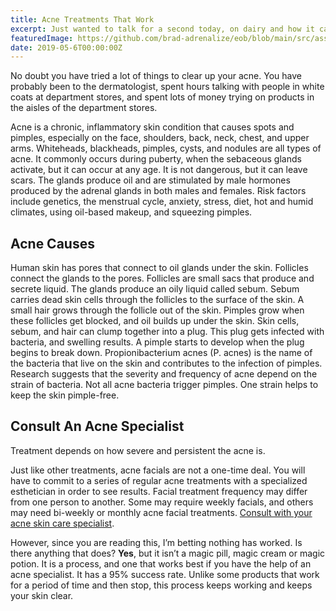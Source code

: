 ```yaml
---
title: Acne Treatments That Work
excerpt: Just wanted to talk for a second today, on dairy and how it can relate to the health of your skin.
featuredImage: https://github.com/brad-adrenalize/eob/blob/main/src/assets/images/acne-treatments-that-work-feature-image.jpg?raw=true
date: 2019-05-6T00:00:00Z
---
```


No doubt you have tried a lot of things to clear up your acne. You have probably been to the dermatologist, spent hours talking with people in white coats at department stores, and spent lots of money trying on products in the aisles of the department stores.

Acne is a chronic, inflammatory skin condition that causes spots and pimples, especially on the face, shoulders, back, neck, chest, and upper arms. Whiteheads, blackheads, pimples, cysts, and nodules are all types of acne. It commonly occurs during puberty, when the sebaceous glands activate, but it can occur at any age. It is not dangerous, but it can leave scars. The glands produce oil and are stimulated by male hormones produced by the adrenal glands in both males and females. Risk factors include genetics, the menstrual cycle, anxiety, stress, diet, hot and humid climates, using oil-based makeup, and squeezing pimples.

## Acne Causes

Human skin has pores that connect to oil glands under the skin. Follicles connect the glands to the pores. Follicles are small sacs that produce and secrete liquid. The glands produce an oily liquid called sebum. Sebum carries dead skin cells through the follicles to the surface of the skin. A small hair grows through the follicle out of the skin. Pimples grow when these follicles get blocked, and oil builds up under the skin. Skin cells, sebum, and hair can clump together into a plug. This plug gets infected with bacteria, and swelling results. A pimple starts to develop when the plug begins to break down. Propionibacterium acnes (P. acnes) is the name of the bacteria that live on the skin and contributes to the infection of pimples. Research suggests that the severity and frequency of acne depend on the strain of bacteria. Not all acne bacteria trigger pimples. One strain helps to keep the skin pimple-free.

## Consult An Acne Specialist

Treatment depends on how severe and persistent the acne is.

Just like other treatments, acne facials are not a one-time deal. You will have to commit to a series of regular acne treatments with a specialized esthetician in order to see results. Facial treatment frequency may differ from one person to another. Some may require weekly facials, and others may need bi-weekly or monthly acne facial treatments. [Consult with your acne skin care specialist](https://www.essenceofbeauty.ca/new-client-acne-consultation/ "New Client Acne Consultations").

However, since you are reading this, I’m betting nothing has worked. Is there anything that does? **Yes**, but it isn’t a magic pill, magic cream or magic potion. It is a process, and one that works best if you have the help of an acne specialist. It has a 95% success rate. Unlike some products that work for a period of time and then stop, this process keeps working and keeps your skin clear.